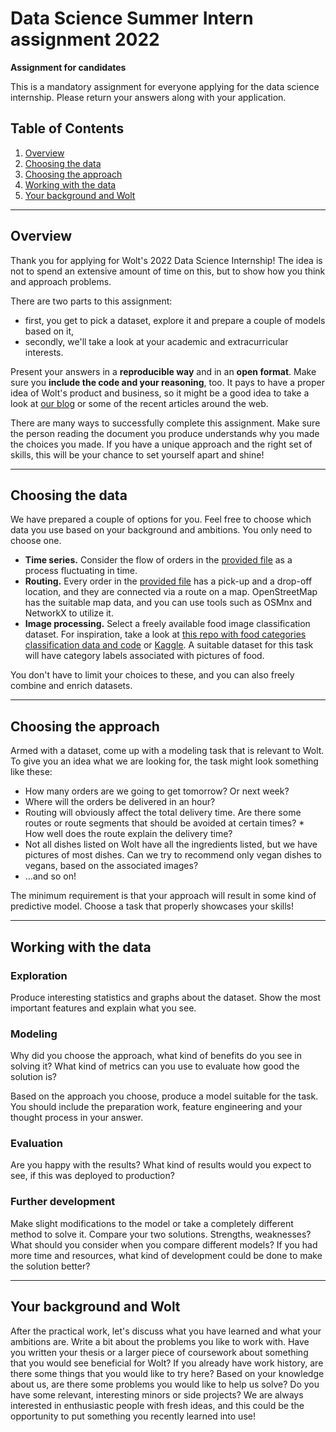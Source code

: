 # Data Science Summer Intern assignment 2022

**Assignment for candidates**

This is a mandatory assignment for everyone applying for the data science internship. Please return your answers along with your application.

## Table of Contents

1. [Overview](#overview)
2. [Choosing the data](#choosing-the-data)
3. [Choosing the approach](#choosing-the-approach)
4. [Working with the data](#working-with-the-data)
5. [Your background and Wolt](#your-background-and-wolt)

----

## Overview

Thank you for applying for Wolt's 2022 Data Science Internship! The idea is not to spend an extensive amount of time on this, but to show how you think and approach problems.

There are two parts to this assignment:

* first, you get to pick a dataset, explore it and prepare a couple of models based on it,
* secondly, we'll take a look at your academic and extracurricular interests.

Present your answers in a **reproducible way** and in an **open format**. Make sure you **include the code and your reasoning**, too. It pays to have a proper idea of Wolt's product and business, so it might be a good idea to take a look at [our blog](https://blog.wolt.com/engineering/) or some of the recent articles around the web.

There are many ways to successfully complete this assignment. Make sure the person reading the document you produce understands why you made the choices you made. If you have a unique approach and the right set of skills, this will be your chance to set yourself apart and shine!

---

## Choosing the data
We have prepared a couple of options for you. Feel free to choose which data you use based on your background and ambitions. You only need to choose one.

* **Time series.** Consider the flow of orders in the [provided file](orders_autumn_2020.csv) as a process fluctuating in time.
* **Routing.** Every order in the [provided file](orders_autumn_2020.csv) has a pick-up and a drop-off location, and they are connected via a route on a map. OpenStreetMap has the suitable map data, and you can use tools such as OSMnx and NetworkX to utilize it.
* **Image processing.** Select a freely available food image classification dataset. For inspiration, take a look at [this repo with food categories classification data and code](https://github.com/ivanDonadello/Food-Categories-Classification) or [Kaggle](https://www.kaggle.com/). A suitable dataset for this task will have category labels associated with pictures of food.

You don't have to limit your choices to these, and you can also freely combine and enrich datasets.

---

## Choosing the approach
Armed with a dataset, come up with a modeling task that is relevant to Wolt. To give you an idea what we are looking for, the task might look something like these:

* How many orders are we going to get tomorrow? Or next week?
* Where will the orders be delivered in an hour?
* Routing will obviously affect the total delivery time. Are there some routes or route segments that should be avoided at certain times? * How well does the route explain the delivery time?
* Not all dishes listed on Wolt have all the ingredients listed, but we have pictures of most dishes. Can we try to recommend only vegan dishes to vegans, based on the associated images?
* …and so on!

The minimum requirement is that your approach will result in some kind of predictive model. Choose a task that properly showcases your skills!

---

## Working with the data
### Exploration
Produce interesting statistics and graphs about the dataset. Show the most important features and explain what you see. 

### Modeling
Why did you choose the approach, what kind of benefits do you see in solving it? What kind of metrics can you use to evaluate how good the solution is?

Based on the approach you choose, produce a model suitable for the task. You should include the preparation work, feature engineering and your thought process in your answer. 

### Evaluation
Are you happy with the results? What kind of results would you expect to see, if this was deployed to production?

### Further development
Make slight modifications to the model or take a completely different method to solve it. Compare your two solutions. Strengths, weaknesses? What should you consider when you compare different models? If you had more time and resources, what kind of development could be done to make the solution better?

---

## Your background and Wolt
After the practical work, let's discuss what you have learned and what your ambitions are. Write a bit about the problems you like to work with. Have you written your thesis or a larger piece of coursework about something that you would see beneficial for Wolt? If you already have work history, are there some things that you would like to try here? Based on your knowledge about us, are there some problems you would like to help us solve? Do you have some relevant, interesting minors or side projects? We are always interested in enthusiastic people with fresh ideas, and this could be the opportunity to put something you recently learned into use!
